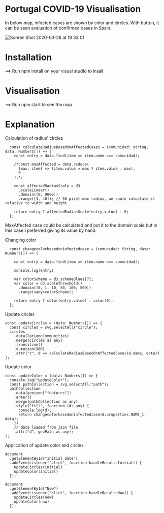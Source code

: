 # Portugal COVID-19 Visualisation

In below map, infected cases are shown by color and circles. With button, it can be seen evaluation of confirmed cases in Spain. 

![Screen Shot 2020-03-28 at 19 33 01](https://user-images.githubusercontent.com/35189163/77830755-0afb5f80-712b-11ea-827a-7cdc2bd0c885.png)

# Installation

==> Run npm install on your visual studio to insall 

# Visualisation

==> Run npm start to see the map

# Explanation

Calculation of radius' circles                                                                                                 
```
  const calculateRadiusBasedOnAffectedCases = (comunidad: string, data: Numbers[]) => {
    const entry = data.find(item => item.name === comunidad);
  
    /*const maxAffected = data.reduce(
      (max, item) => (item.value > max ? item.value : max),
      0
    );*/
  
    const affectedRadiusScale = d3
      .scaleLinear()
      .domain([0, 9000])
      .range([3, 40]); // 50 pixel max radius, we could calculate it relative to width and height
  
    return entry ? affectedRadiusScale(entry.value) : 0;
  };
```
MaxAffecfed case could be calculated and put it to the domain scale but in this case I preferred giving its value by hand.

Changing color
```
  const changecolorbasedoninfectedcase = (comunidad: String, data: Numbers[]) => {
  
    const entry = data.find(item => item.name === comunidad);
  
    console.log(entry)
  
    var colorScheme = d3.schemeBlues[7];
    var color = d3.scaleThreshold()
      .domain([0, 1, 10, 50, 100, 500])
      .range(<any>colorScheme);
  
    return entry ? color(entry.value) : color(0);
  };
```

Update circles 
```
const updateCircles = (data: Numbers[]) => {
  const circles = svg.selectAll("circle");
  circles
    .data(latLongCommunities)
    .merge(circles as any)
    .transition()
    .duration(500)
    .attr("r", d => calculateRadiusBasedOnAffectedCases(d.name, data))
};
```

Update color 
```
const updateColor = (data: Numbers[]) => {
  console.log("updateColor");
  const pathCollection = svg.selectAll("path");
  pathCollection
    .data(geojson["features"])
    .enter()
    .merge(pathCollection as any)
    .style("fill", function (d: any) {
      console.log(d);
      return changecolorbasedoninfectedcase(d.properties.NAME_1, data);
    })
    // data loaded from json file
    .attr("d", geoPath as any);
};
```

Application of update color and circles
```
document
  .getElementById("Initial date")
  .addEventListener("click", function handleResultsInitial() {
    updateCircles(initial)
    updateColor(initial)
  });

document
  .getElementById("Now")
  .addEventListener("click", function handleResultsNow() {
    updateCircles(now)
    updateColor(now)
  });
  ```
 



